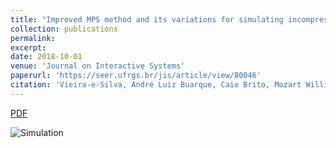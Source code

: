 ```yaml
---
title: "Improved MPS method and its variations for simulating incompressible fluids on GPU"
collection: publications
permalink: 
excerpt: 
date: 2018-10-01
venue: 'Journal on Interactive Systems'
paperurl: 'https://seer.ufrgs.br/jis/article/view/80046'
citation: 'Vieira-e-Silva, André Luiz Buarque, Caio Brito, Mozart William Almeida, and Veronica Teichrieb. "Improved MPS method and its variations for simulating incompressible fluids on GPU." <i>Journal on Interactive Systems</i> 9, no. 2 (2018).'
---
```



[PDF](https://seer.ufrgs.br/jis/article/view/80046/49458)

![Simulation](https://i.imgur.com/qEM846i.png)